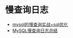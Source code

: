 慢查询日志
====

- [mysql的慢查询实战+sql优化](https://www.cnblogs.com/chongyou/p/7503463.html)
- [MySQL慢查询日志总结](http://www.cnblogs.com/kerrycode/p/5593204.html)